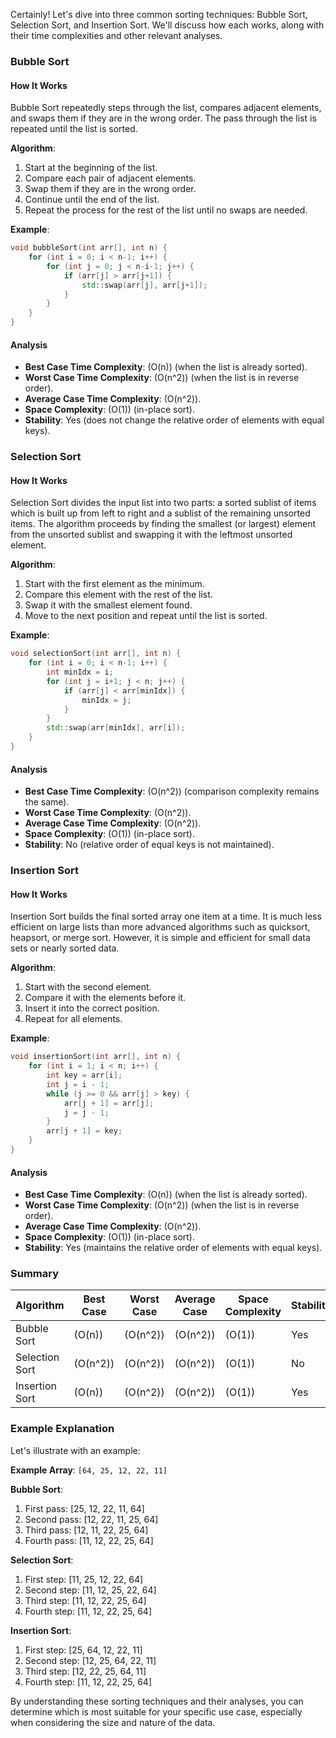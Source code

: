 Certainly! Let's dive into three common sorting techniques: Bubble Sort, Selection Sort, and Insertion Sort. We'll discuss how each works, along with their time complexities and other relevant analyses.

### Bubble Sort

#### How It Works

Bubble Sort repeatedly steps through the list, compares adjacent elements, and swaps them if they are in the wrong order. The pass through the list is repeated until the list is sorted.

**Algorithm**:
1. Start at the beginning of the list.
2. Compare each pair of adjacent elements.
3. Swap them if they are in the wrong order.
4. Continue until the end of the list.
5. Repeat the process for the rest of the list until no swaps are needed.

**Example**:
```cpp
void bubbleSort(int arr[], int n) {
    for (int i = 0; i < n-1; i++) {
        for (int j = 0; j < n-i-1; j++) {
            if (arr[j] > arr[j+1]) {
                std::swap(arr[j], arr[j+1]);
            }
        }
    }
}
```

#### Analysis

- **Best Case Time Complexity**: \(O(n)\) (when the list is already sorted).
- **Worst Case Time Complexity**: \(O(n^2)\) (when the list is in reverse order).
- **Average Case Time Complexity**: \(O(n^2)\).
- **Space Complexity**: \(O(1)\) (in-place sort).
- **Stability**: Yes (does not change the relative order of elements with equal keys).

### Selection Sort

#### How It Works

Selection Sort divides the input list into two parts: a sorted sublist of items which is built up from left to right and a sublist of the remaining unsorted items. The algorithm proceeds by finding the smallest (or largest) element from the unsorted sublist and swapping it with the leftmost unsorted element.

**Algorithm**:
1. Start with the first element as the minimum.
2. Compare this element with the rest of the list.
3. Swap it with the smallest element found.
4. Move to the next position and repeat until the list is sorted.

**Example**:
```cpp
void selectionSort(int arr[], int n) {
    for (int i = 0; i < n-1; i++) {
        int minIdx = i;
        for (int j = i+1; j < n; j++) {
            if (arr[j] < arr[minIdx]) {
                minIdx = j;
            }
        }
        std::swap(arr[minIdx], arr[i]);
    }
}
```

#### Analysis

- **Best Case Time Complexity**: \(O(n^2)\) (comparison complexity remains the same).
- **Worst Case Time Complexity**: \(O(n^2)\).
- **Average Case Time Complexity**: \(O(n^2)\).
- **Space Complexity**: \(O(1)\) (in-place sort).
- **Stability**: No (relative order of equal keys is not maintained).

### Insertion Sort

#### How It Works

Insertion Sort builds the final sorted array one item at a time. It is much less efficient on large lists than more advanced algorithms such as quicksort, heapsort, or merge sort. However, it is simple and efficient for small data sets or nearly sorted data.

**Algorithm**:
1. Start with the second element.
2. Compare it with the elements before it.
3. Insert it into the correct position.
4. Repeat for all elements.

**Example**:
```cpp
void insertionSort(int arr[], int n) {
    for (int i = 1; i < n; i++) {
        int key = arr[i];
        int j = i - 1;
        while (j >= 0 && arr[j] > key) {
            arr[j + 1] = arr[j];
            j = j - 1;
        }
        arr[j + 1] = key;
    }
}
```

#### Analysis

- **Best Case Time Complexity**: \(O(n)\) (when the list is already sorted).
- **Worst Case Time Complexity**: \(O(n^2)\) (when the list is in reverse order).
- **Average Case Time Complexity**: \(O(n^2)\).
- **Space Complexity**: \(O(1)\) (in-place sort).
- **Stability**: Yes (maintains the relative order of elements with equal keys).

### Summary

| Algorithm       | Best Case  | Worst Case | Average Case | Space Complexity | Stability |
|-----------------|------------|------------|--------------|------------------|-----------|
| Bubble Sort     | \(O(n)\)   | \(O(n^2)\) | \(O(n^2)\)   | \(O(1)\)         | Yes       |
| Selection Sort  | \(O(n^2)\) | \(O(n^2)\) | \(O(n^2)\)   | \(O(1)\)         | No        |
| Insertion Sort  | \(O(n)\)   | \(O(n^2)\) | \(O(n^2)\)   | \(O(1)\)         | Yes       |

### Example Explanation

Let's illustrate with an example:

**Example Array**: `[64, 25, 12, 22, 11]`

**Bubble Sort**:
1. First pass: [25, 12, 22, 11, 64]
2. Second pass: [12, 22, 11, 25, 64]
3. Third pass: [12, 11, 22, 25, 64]
4. Fourth pass: [11, 12, 22, 25, 64]

**Selection Sort**:
1. First step: [11, 25, 12, 22, 64]
2. Second step: [11, 12, 25, 22, 64]
3. Third step: [11, 12, 22, 25, 64]
4. Fourth step: [11, 12, 22, 25, 64]

**Insertion Sort**:
1. First step: [25, 64, 12, 22, 11]
2. Second step: [12, 25, 64, 22, 11]
3. Third step: [12, 22, 25, 64, 11]
4. Fourth step: [11, 12, 22, 25, 64]

By understanding these sorting techniques and their analyses, you can determine which is most suitable for your specific use case, especially when considering the size and nature of the data.